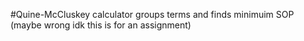 #Quine-McCluskey calculator
groups terms and finds minimuim SOP
(maybe wrong idk this is for an assignment)
